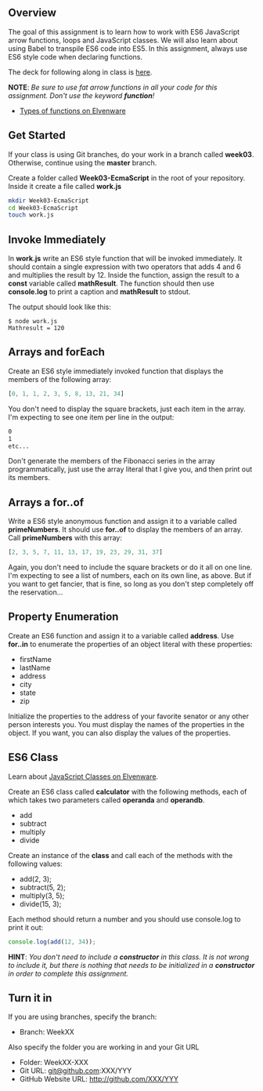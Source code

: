 ## Overview

The goal of this assignment is to learn how to work with ES6 JavaScript arrow functions, loops and  JavaScript classes. We will also learn about using Babel to transpile ES6 code into ES5. In this assignment, always use ES6 style code when declaring functions.

The deck for following along in class is [here](http://bit.ly/js-es6-babel).

**NOTE**: _Be sure to use fat arrow functions in all your code for this assignment. Don't use the keyword **function**!_

- [Types of functions on Elvenware][tof]

[tof]: https://www.elvenware.com/javascript-guide/JavaScriptFunctions.html#function-types

## Get Started

If your class is using Git branches, do your work in a branch called **week03**. Otherwise, continue using the **master** branch.

Create a folder called **Week03-EcmaScript** in the root of your repository. Inside it create a file called **work.js**

```bash
mkdir Week03-EcmaScript
cd Week03-EcmaScript
touch work.js
```

## Invoke Immediately

In **work.js** write an ES6 style function that will be invoked immediately. It should contain a single expression with two operators that adds 4 and 6 and multiplies the result by 12. Inside the function, assign the result to a **const** variable called **mathResult**. The function should then use **console.log** to print a caption and **mathResult** to stdout.

The output should look like this:

    $ node work.js
    Mathresult = 120

## Arrays and forEach

Create an ES6 style immediately invoked function that displays the members of the following array:

```JavaScript
[0, 1, 1, 2, 3, 5, 8, 13, 21, 34]
```

You don't need to display the square brackets, just each item in the array. I'm expecting to see one item per line in the output:

```bash
0
1
etc...
```

Don't generate the members of the Fibonacci series in the array programmatically, just use the array literal that I give you, and then print out its members.

## Arrays a for..of

Write a ES6 style anonymous function and assign it to a variable called **primeNumbers**. It should use **for..of** to display the members of an array. Call **primeNumbers** with this array:

```JavaScript
[2, 3, 5, 7, 11, 13, 17, 19, 23, 29, 31, 37]
```

Again, you don't need to include the square brackets or do it all on one line. I'm expecting to see a list of numbers, each on its own line, as above. But if you want to get fancier, that is fine, so long as you don't step completely off the reservation...

## Property Enumeration

Create an ES6 function and assign it to a variable called **address**.  Use **for..in** to enumerate the properties of an object literal with these properties:

- firstName
- lastName
- address
- city
- state
- zip

Initialize the properties to the address of your favorite senator or any other person interests you. You must display the names of the properties in the object. If you want, you can also display the values of the properties.

## ES6 Class

Learn about [JavaScript Classes on Elvenware](/javascript-guide/JavaScriptObjects.html#class-basics).

Create an ES6 class called **calculator** with the following methods, each of which takes two parameters called **operanda** and **operandb**.

- add
- subtract
- multiply
- divide

Create an instance of the **class** and call each of the methods with the following values:

- add(2, 3);
- subtract(5, 2);
- multiply(3, 5);
- divide(15, 3);

Each method should return a number and you should use console.log to print it out:

```javascript
console.log(add(12, 34));
```

**HINT**: _You don't need to include a **constructor** in this class. It is not wrong to include it, but there is nothing that needs to be initialized in a **constructor** in order to complete this assignment._

## Turn it in

If you are using branches, specify the branch:

- Branch: WeekXX

Also specify the folder you are working in and your Git URL

- Folder: WeekXX-XXX
- Git URL: git@github.com:XXX/YYY
- GitHub Website URL: http://github.com/XXX/YYY
